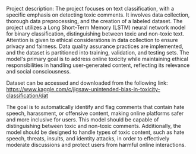 Project description:
The project focuses on text classification, with a specific emphasis on detecting toxic comments. It involves data collection, thorough data preprocessing, and the creation of a labeled dataset. The project utilizes a Long Short-Term Memory (LSTM) neural network model for binary classification, distinguishing between toxic and non-toxic text. Attention is given to ethical considerations in data collection to ensure privacy and fairness. Data quality assurance practices are implemented, and the dataset is partitioned into training, validation, and testing sets. The model's primary goal is to address online toxicity while maintaining ethical responsibilities in handling user-generated content, reflecting its relevance and social consciousness.

Dataset can be accessed and downloaded from the following link:
https://www.kaggle.com/c/jigsaw-unintended-bias-in-toxicity-classification/dat

The goal is to automatically identify and flag comments that contain hate speech, harassment, or offensive content, making online platforms safer and more inclusive for users. This model should be capable of distinguishing between toxic and non-toxic comments. Additionally, the model should be designed to handle types of toxic content, such as hate speech, threats, insults, and identity attacks, in order to effectively moderate discussions and protect users from harmful online interactions.
